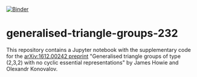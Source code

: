 [![Binder](https://mybinder.org/badge_logo.svg)](https://mybinder.org/v2/gh/olexandr-konovalov/generalised-triangle-groups-232/HEAD?labpath=gtg232.ipynb)

# generalised-triangle-groups-232

This repository contains a Jupyter notebook with the supplementary code for the
[arXiv:1612.00242 preprint](https://arxiv.org/abs/1612.00242)
"Generalised triangle groups of type (2,3,2) with no cyclic essential representations"
by James Howie and Olexandr Konovalov.
